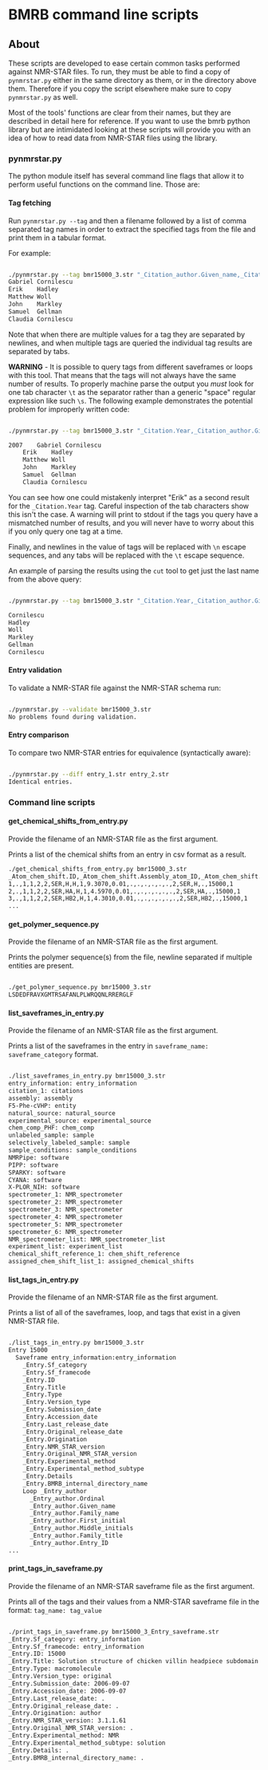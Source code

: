 # BMRB command line scripts

## About

These scripts are developed to ease certain common tasks performed against
NMR-STAR files. To run, they must be able to find a copy of `pynmrstar.py`
either in the same directory as them, or in the directory above them. Therefore
if you copy the script elsewhere make sure to copy `pynmrstar.py` as well.

Most of the tools' functions are clear from their names, but they are described
in detail here for reference. If you want to use the bmrb python library but
are intimidated looking at these scripts will provide you with an idea of how
to read data from NMR-STAR files using the library.

### pynmrstar.py

The python module itself has several command line flags that allow it to perform
useful functions on the command line. Those are:

#### Tag fetching

Run `pynmrstar.py --tag` and then a filename followed by a list of comma separated
tag names in order to extract the specified tags from the file and print
them in a tabular format.

For example:

```bash

./pynmrstar.py --tag bmr15000_3.str "_Citation_author.Given_name,_Citation_author.Family_name"
Gabriel Cornilescu
Erik    Hadley
Matthew Woll
John    Markley
Samuel  Gellman
Claudia Cornilescu
```

Note that when there are multiple values for a tag they are separated by newlines,
and when multiple tags are queried the individual tag results are separated by tabs.

**WARNING** - It is possible to query tags from different saveframes or loops with
this tool. That means that the tags will not always have the same number of results. To
properly machine parse the output you *must* look for one tab character `\t` as
the separator rather than a generic "space" regular expression like such `\s`. The
following example demonstrates the potential problem for improperly written code:

```bash

./pynmrstar.py --tag bmr15000_3.str "_Citation.Year,_Citation_author.Given_name,_Citation_author.Family_name"

2007    Gabriel Cornilescu
    Erik    Hadley
    Matthew Woll
    John    Markley
    Samuel  Gellman
    Claudia Cornilescu
```

You can see how one could mistakenly interpret "Erik" as a second result for
the `_Citation.Year` tag. Careful inspection of the tab characters show this isn't
the case. A warning will print to stdout if the tags you query have a mismatched
number of results, and you will never have to worry about this if you only query
one tag at a time.

Finally, and newlines in the value of tags will be replaced with `\n` escape
sequences, and any tabs will be replaced with the `\t` escape sequence.

An example of parsing the results using the `cut` tool to get just the last name
from the above query:

```bash

./pynmrstar.py --tag bmr15000_3.str "_Citation.Year,_Citation_author.Given_name,_Citation_author.Family_name" | cut -f3

Cornilescu
Hadley
Woll
Markley
Gellman
Cornilescu
```

#### Entry validation

To validate a NMR-STAR file against the NMR-STAR schema run:

```bash

./pynmrstar.py --validate bmr15000_3.str
No problems found during validation.
```

#### Entry comparison

To compare two NMR-STAR entries for equivalence (syntactically aware):

```bash

./pynmrstar.py --diff entry_1.str entry_2.str
Identical entries.
```

### Command line scripts

#### get_chemical_shifts_from_entry.py

Provide the filename of an NMR-STAR file as the first argument.

Prints a list of the chemical shifts from an entry in csv format as a result.

```bash
./get_chemical_shifts_from_entry.py bmr15000_3.str
_Atom_chem_shift.ID,_Atom_chem_shift.Assembly_atom_ID,_Atom_chem_shift.Entity_assembly_ID,_Atom_chem_shift.Entity_ID,_Atom_chem_shift.Comp_index_ID,_Atom_chem_shift.Seq_ID,_Atom_chem_shift.Comp_ID,_Atom_chem_shift.Atom_ID,_Atom_chem_shift.Atom_type,_Atom_chem_shift.Atom_isotope_number,_Atom_chem_shift.Val,_Atom_chem_shift.Val_err,_Atom_chem_shift.Assign_fig_of_merit,_Atom_chem_shift.Ambiguity_code,_Atom_chem_shift.Occupancy,_Atom_chem_shift.Resonance_ID,_Atom_chem_shift.Auth_entity_assembly_ID,_Atom_chem_shift.Auth_asym_ID,_Atom_chem_shift.Auth_seq_ID,_Atom_chem_shift.Auth_comp_ID,_Atom_chem_shift.Auth_atom_ID,_Atom_chem_shift.Details,_Atom_chem_shift.Entry_ID,_Atom_chem_shift.Assigned_chem_shift_list_ID
1,.,1,1,2,2,SER,H,H,1,9.3070,0.01,.,.,.,.,.,.,2,SER,H,.,15000,1
2,.,1,1,2,2,SER,HA,H,1,4.5970,0.01,.,.,.,.,.,.,2,SER,HA,.,15000,1
3,.,1,1,2,2,SER,HB2,H,1,4.3010,0.01,.,.,.,.,.,.,2,SER,HB2,.,15000,1
...
```

#### get_polymer_sequence.py

Provide the filename of an NMR-STAR file as the first argument.

Prints the polymer sequence(s) from the file, newline separated if multiple
entities are present.

```bash

./get_polymer_sequence.py bmr15000_3.str
LSDEDFRAVXGMTRSAFANLPLWRQQNLRRERGLF
```

#### list_saveframes_in_entry.py

Provide the filename of an NMR-STAR file as the first argument.

Prints a list of the saveframes in the entry in `saveframe_name: saveframe_category`
format.

```bash

./list_saveframes_in_entry.py bmr15000_3.str
entry_information: entry_information
citation_1: citations
assembly: assembly
F5-Phe-cVHP: entity
natural_source: natural_source
experimental_source: experimental_source
chem_comp_PHF: chem_comp
unlabeled_sample: sample
selectively_labeled_sample: sample
sample_conditions: sample_conditions
NMRPipe: software
PIPP: software
SPARKY: software
CYANA: software
X-PLOR_NIH: software
spectrometer_1: NMR_spectrometer
spectrometer_2: NMR_spectrometer
spectrometer_3: NMR_spectrometer
spectrometer_4: NMR_spectrometer
spectrometer_5: NMR_spectrometer
spectrometer_6: NMR_spectrometer
NMR_spectrometer_list: NMR_spectrometer_list
experiment_list: experiment_list
chemical_shift_reference_1: chem_shift_reference
assigned_chem_shift_list_1: assigned_chemical_shifts

```

#### list_tags_in_entry.py

Provide the filename of an NMR-STAR file as the first argument.

Prints a list of all of the saveframes, loop, and tags that exist in a given
NMR-STAR file.

```bash

./list_tags_in_entry.py bmr15000_3.str
Entry 15000
  Saveframe entry_information:entry_information
    _Entry.Sf_category
    _Entry.Sf_framecode
    _Entry.ID
    _Entry.Title
    _Entry.Type
    _Entry.Version_type
    _Entry.Submission_date
    _Entry.Accession_date
    _Entry.Last_release_date
    _Entry.Original_release_date
    _Entry.Origination
    _Entry.NMR_STAR_version
    _Entry.Original_NMR_STAR_version
    _Entry.Experimental_method
    _Entry.Experimental_method_subtype
    _Entry.Details
    _Entry.BMRB_internal_directory_name
    Loop _Entry_author
      _Entry_author.Ordinal
      _Entry_author.Given_name
      _Entry_author.Family_name
      _Entry_author.First_initial
      _Entry_author.Middle_initials
      _Entry_author.Family_title
      _Entry_author.Entry_ID
...

```

#### print_tags_in_saveframe.py

Provide the filename of an NMR-STAR saveframe file as the first argument.

Prints all of the tags and their values from a NMR-STAR saveframe file in the format:
`tag_name: tag_value`

```bash

./print_tags_in_saveframe.py bmr15000_3_Entry_saveframe.str
_Entry.Sf_category: entry_information
_Entry.Sf_framecode: entry_information
_Entry.ID: 15000
_Entry.Title: Solution structure of chicken villin headpiece subdomain containing a fluorinated side chain in the core\n
_Entry.Type: macromolecule
_Entry.Version_type: original
_Entry.Submission_date: 2006-09-07
_Entry.Accession_date: 2006-09-07
_Entry.Last_release_date: .
_Entry.Original_release_date: .
_Entry.Origination: author
_Entry.NMR_STAR_version: 3.1.1.61
_Entry.Original_NMR_STAR_version: .
_Entry.Experimental_method: NMR
_Entry.Experimental_method_subtype: solution
_Entry.Details: .
_Entry.BMRB_internal_directory_name: .

```
